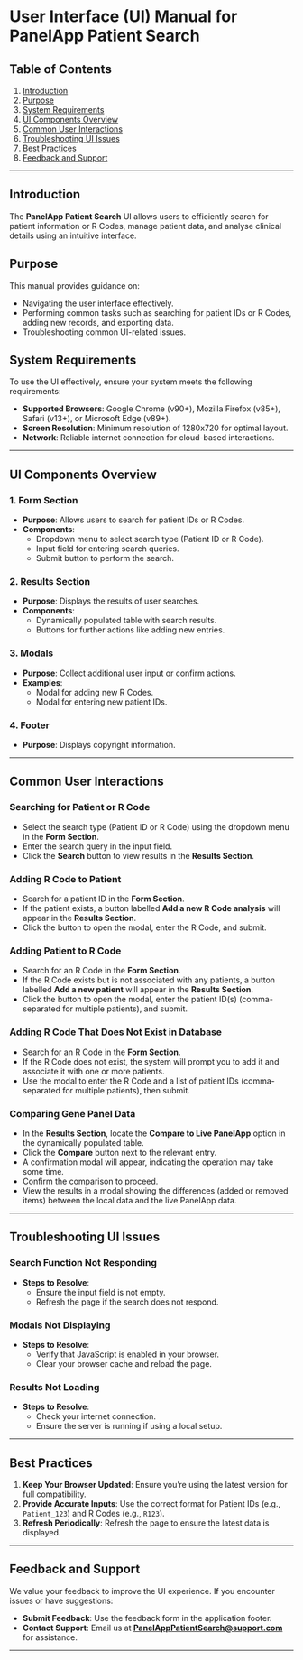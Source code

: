 # User Interface (UI) Manual for PanelApp Patient Search

## Table of Contents
1. [Introduction](#introduction)
2. [Purpose](#purpose)
3. [System Requirements](#system-requirements)
4. [UI Components Overview](#ui-components-overview)
5. [Common User Interactions](#common-user-interactions)
6. [Troubleshooting UI Issues](#troubleshooting-ui-issues)
7. [Best Practices](#best-practices)
8. [Feedback and Support](#feedback-and-support)

---

## Introduction
The **PanelApp Patient Search** UI allows users to efficiently search for patient information or R Codes, manage patient data, and analyse clinical details using an intuitive interface.

## Purpose
This manual provides guidance on:
- Navigating the user interface effectively.
- Performing common tasks such as searching for patient IDs or R Codes, adding new records, and exporting data.
- Troubleshooting common UI-related issues.

## System Requirements
To use the UI effectively, ensure your system meets the following requirements:
- **Supported Browsers**: Google Chrome (v90+), Mozilla Firefox (v85+), Safari (v13+), or Microsoft Edge (v89+).
- **Screen Resolution**: Minimum resolution of 1280x720 for optimal layout.
- **Network**: Reliable internet connection for cloud-based interactions.

---

## UI Components Overview

### 1. **Form Section**
- **Purpose**: Allows users to search for patient IDs or R Codes.
- **Components**:
  - Dropdown menu to select search type (Patient ID or R Code).
  - Input field for entering search queries.
  - Submit button to perform the search.

### 2. **Results Section**
- **Purpose**: Displays the results of user searches.
- **Components**:
  - Dynamically populated table with search results.
  - Buttons for further actions like adding new entries.

### 3. **Modals**
- **Purpose**: Collect additional user input or confirm actions.
- **Examples**:
  - Modal for adding new R Codes.
  - Modal for entering new patient IDs.

### 4. **Footer**
- **Purpose**: Displays copyright information.

---

## Common User Interactions

### Searching for Patient or R Code
- Select the search type (Patient ID or R Code) using the dropdown menu in the **Form Section**.
- Enter the search query in the input field.
- Click the **Search** button to view results in the **Results Section**.

### Adding R Code to Patient
- Search for a patient ID in the **Form Section**.
- If the patient exists, a button labelled **Add a new R Code analysis** will appear in the **Results Section**.
- Click the button to open the modal, enter the R Code, and submit.

### Adding Patient to R Code
- Search for an R Code in the **Form Section**.
- If the R Code exists but is not associated with any patients, a button labelled **Add a new patient** will appear in the **Results Section**.
- Click the button to open the modal, enter the patient ID(s) (comma-separated for multiple patients), and submit.

### Adding R Code That Does Not Exist in Database
- Search for an R Code in the **Form Section**.
- If the R Code does not exist, the system will prompt you to add it and associate it with one or more patients.
- Use the modal to enter the R Code and a list of patient IDs (comma-separated for multiple patients), then submit.

### Comparing Gene Panel Data
- In the **Results Section**, locate the **Compare to Live PanelApp** option in the dynamically populated table.
- Click the **Compare** button next to the relevant entry.
- A confirmation modal will appear, indicating the operation may take some time.
- Confirm the comparison to proceed.
- View the results in a modal showing the differences (added or removed items) between the local data and the live PanelApp data.
---

## Troubleshooting UI Issues

### Search Function Not Responding
- **Steps to Resolve**:
  - Ensure the input field is not empty.
  - Refresh the page if the search does not respond.

### Modals Not Displaying
- **Steps to Resolve**:
  - Verify that JavaScript is enabled in your browser.
  - Clear your browser cache and reload the page.

### Results Not Loading
- **Steps to Resolve**:
  - Check your internet connection.
  - Ensure the server is running if using a local setup.

---

## Best Practices

1. **Keep Your Browser Updated**: Ensure you’re using the latest version for full compatibility.
2. **Provide Accurate Inputs**: Use the correct format for Patient IDs (e.g., `Patient_123`) and R Codes (e.g., `R123`).
3. **Refresh Periodically**: Refresh the page to ensure the latest data is displayed.

---

## Feedback and Support
We value your feedback to improve the UI experience. If you encounter issues or have suggestions:
- **Submit Feedback**: Use the feedback form in the application footer.
- **Contact Support**: Email us at **PanelAppPatientSearch@support.com** for assistance.

---

